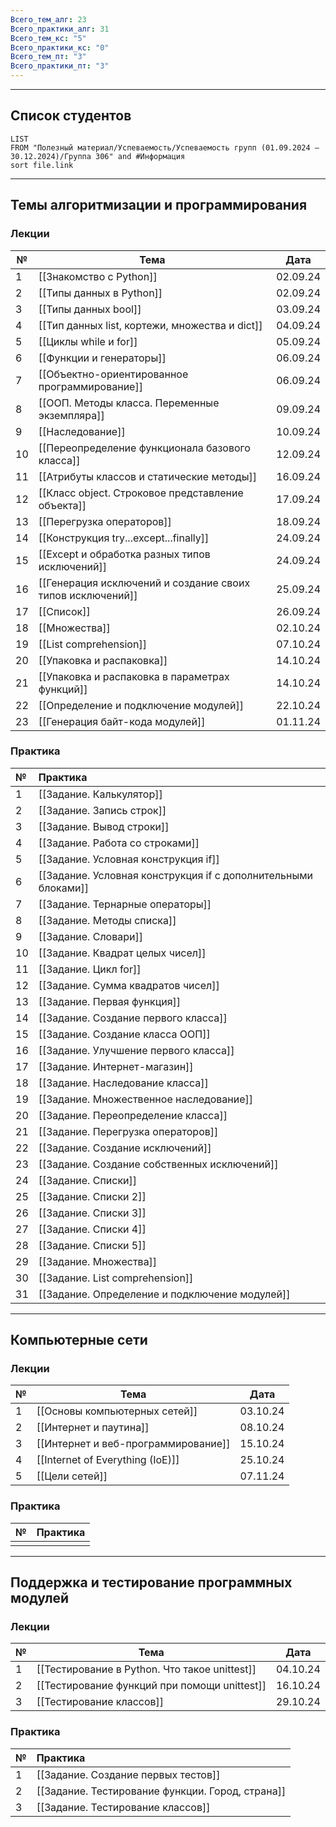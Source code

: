 ```yaml
---
Всего_тем_алг: 23
Всего_практики_алг: 31
Всего_тем_кс: "5"
Всего_практики_кс: "0"
Всего_тем_пт: "3"
Всего_практики_пт: "3"
---
```

---
## Список студентов
```dataview
LIST
FROM "Полезный материал/Успеваемость/Успеваемость групп (01.09.2024 – 30.12.2024)/Группа 306" and #Информация 
sort file.link
```
---
## Темы алгоритмизации и программирования

### Лекции

| №   | Тема                                                       | Дата     |
| --- | ---------------------------------------------------------- | -------- |
| 1   | [[Знакомство с Python]]                                    | 02.09.24 |
| 2   | [[Типы данных в Python]]                                   | 02.09.24 |
| 3   | [[Типы данных bool]]                                       | 03.09.24 |
| 4   | [[Тип данных list, кортежи, множества и dict]]             | 04.09.24 |
| 5   | [[Циклы while и for]]                                      | 05.09.24 |
| 6   | [[Функции и генераторы]]                                   | 06.09.24 |
| 7   | [[Объектно-ориентированное программирование]]              | 06.09.24 |
| 8   | [[ООП. Методы класса. Переменные экземпляра]]              | 09.09.24 |
| 9   | [[Наследование]]                                           | 10.09.24 |
| 10  | [[Переопределение функционала базового класса]]            | 12.09.24 |
| 11  | [[Атрибуты классов и статические методы]]                  | 16.09.24 |
| 12  | [[Класс object. Строковое представление объекта]]          | 17.09.24 |
| 13  | [[Перегрузка операторов]]                                  | 18.09.24 |
| 14  | [[Конструкция try...except...finally]]                     | 24.09.24 |
| 15  | [[Except и обработка разных типов исключений]]             | 24.09.24 |
| 16  | [[Генерация исключений и создание своих типов исключений]] | 25.09.24 |
| 17  | [[Список]]                                                 | 26.09.24 |
| 18  | [[Множества]]                                              | 02.10.24 |
| 19  | [[List comprehension]]                                     | 07.10.24 |
| 20  | [[Упаковка и распаковка]]                                  | 14.10.24 |
| 21  | [[Упаковка и распаковка в параметрах функций]]             | 14.10.24 |
| 22  | [[Определение и подключение модулей]]                      | 22.10.24 |
| 23  | [[Генерация байт-кода модулей]]                            | 01.11.24 |
### Практика

| №   | Практика                                                       |
| :-- | :------------------------------------------------------------- |
| 1   | [[Задание. Калькулятор]]                                       |
| 2   | [[Задание. Запись строк]]                                      |
| 3   | [[Задание. Вывод строки]]                                      |
| 4   | [[Задание. Работа со строками]]                                |
| 5   | [[Задание. Условная конструкция if]]                           |
| 6   | [[Задание. Условная конструкция if с дополнительными блоками]] |
| 7   | [[Задание. Тернарные операторы]]                               |
| 8   | [[Задание. Методы списка]]                                     |
| 9   | [[Задание. Словари]]                                           |
| 10  | [[Задание. Квадрат целых чисел]]                               |
| 11  | [[Задание. Цикл for]]                                          |
| 12  | [[Задание. Сумма квадратов чисел]]                             |
| 13  | [[Задание. Первая функция]]                                    |
| 14  | [[Задание. Создание первого класса]]                           |
| 15  | [[Задание. Создание класса ООП]]                               |
| 16  | [[Задание. Улучшение первого класса]]                          |
| 17  | [[Задание. Интернет-магазин]]                                  |
| 18  | [[Задание. Наследование класса]]                               |
| 19  | [[Задание. Множественное наследование]]                        |
| 20  | [[Задание. Переопределение класса]]                            |
| 21  | [[Задание. Перегрузка операторов]]                             |
| 22  | [[Задание. Создание исключений]]                               |
| 23  | [[Задание. Создание собственных исключений]]                   |
| 24  | [[Задание. Списки]]                                            |
| 25  | [[Задание. Списки 2]]                                          |
| 26  | [[Задание. Списки 3]]                                          |
| 27  | [[Задание. Списки 4]]                                          |
| 28  | [[Задание. Списки 5]]                                          |
| 29  | [[Задание. Множества]]                                         |
| 30  | [[Задание. List comprehension]]                                |
| 31  | [[Задание. Определение и подключение модулей]]                 |

---
## Компьютерные сети

### Лекции

| №   | Тема                                | Дата     |
| :-- | ----------------------------------- | -------- |
| 1   | [[Основы компьютерных сетей]]       | 03.10.24 |
| 2   | [[Интернет и паутина]]              | 08.10.24 |
| 3   | [[Интернет и веб-программирование]] | 15.10.24 |
| 4   | [[Internet of Everything (IoE)]]    | 25.10.24 |
| 5   | [[Цели сетей]]                      | 07.11.24 |
### Практика

| №   | Практика                                         |
| :-- | :----------------------------------------------- |
|     |                                                  |

---
## Поддержка и тестирование программных модулей

### Лекции

| №   | Тема                                          | Дата     |
| :-- | --------------------------------------------- | -------- |
| 1   | [[Тестирование в Python. Что такое unittest]] | 04.10.24 |
| 2   | [[Тестирование функций при помощи unittest]]  | 16.10.24 |
| 3   | [[Тестирование классов]]                      | 29.10.24 |
### Практика

| №   | Практика                                         |
| :-- | :----------------------------------------------- |
| 1   | [[Задание. Создание первых тестов]]              |
| 2   | [[Задание. Тестирование функции. Город, страна]] |
| 3   | [[Задание. Тестирование классов]]                |
